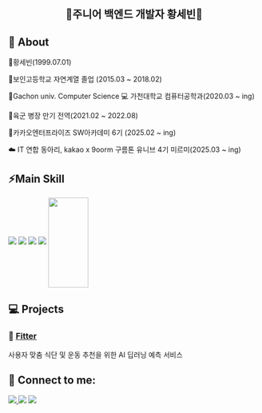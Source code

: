<div align="center">
  <h2>🌱주니어 백엔드 개발자 황세빈🌱</h2>
</div>

## 🏫 About
<p> 🔭황세빈(1999.07.01) </p>
<p> 🔭보인고등학교 자연계열 졸업 (2015.03 ~ 2018.02) </p>
<p> 🔭Gachon univ. Computer Science 💻 가천대학교 컴퓨터공학과(2020.03 ~ ing) </p>
<p> 🔭육군 병장 만기 전역(2021.02 ~ 2022.08) </p>
<p> 🔭카카오엔터프라이즈 SW아카데미 6기 (2025.02 ~ ing) </p>
<p> ☁️ IT 연합 동아리, kakao x 9oorm 구름톤 유니브 4기 미르미(2025.03 ~ ing) </p>


## ⚡Main Skill
<div>
  <img src="https://img.shields.io/badge/java-%23ED8B00.svg?style=for-the-badge&logo=openjdk&logoColor=white"/>
  <img src="https://img.shields.io/badge/Spring-6DB33F?style=for-the-badge&logo=Spring&logoColor=white"/>
  <img src="https://img.shields.io/badge/spring_boot-%236DB33F.svg?style=for-the-badge&logo=spring-boot&logoColor=white"/>
  <img src="https://img.shields.io/badge/mysql-4479A1?style=for-the-badge&logo=mysql&logoColor=white"/>
  <a href="https://github.com/Hwang-sein"><img align="center" style="height:180px" width="40%" src="https://github-readme-stats.vercel.app/api/top-langs/?username=Hwang-sebin&layout=compact&theme=nord&hide_border=true"/></a>
</div>

## 💻 Projects

### 🔹 [Fitter](https://github.com/flirteam/Exercise-Backend)
사용자 맞춤 식단 및 운동 추천을 위한 AI 딥러닝 예측 서비스

## 💬 Connect to me:
<p align="left">
  <a href="mailto:sbsimon0701@gmail.com">
    <img src="https://img.shields.io/badge/sbsimon0701@gmail.com-D14836?style=for-the-badge&logo=gmail&logoColor=white" />
  </a>
  <a href="mailto:sbsimon701@naver.com">
    <img src="https://img.shields.io/badge/sbsimon701@naver.com-03C75A?style=for-the-badge&logo=gmail&logoColor=white"/></a>
  <a href="https://www.instagram.com/say__vb/">
    <img src="https://img.shields.io/badge/Instagram-%23E4405F.svg?style=for-the-badge&logo=Instagram&logoColor=white" />
  </a>
</p>

<!--
**Hwang-sebin/Hwang-sebin** is a ✨ _special_ ✨ repository because its `README.md` (this file) appears on your GitHub profile.

Here are some ideas to get you started:

- 🔭 I’m currently working on ...
- 🌱 I’m currently learning ...
- 👯 I’m looking to collaborate on ...
- 🤔 I’m looking for help with ...
- 💬 Ask me about ...
- 📫 How to reach me: ...
- 😄 Pronouns: ...
- ⚡ Fun fact: ...
-->
